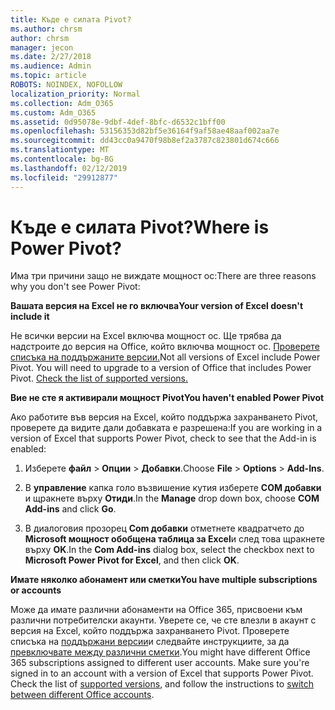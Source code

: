 ```yaml
---
title: Къде е силата Pivot?
ms.author: chrsm
author: chrsm
manager: jecon
ms.date: 2/27/2018
ms.audience: Admin
ms.topic: article
ROBOTS: NOINDEX, NOFOLLOW
localization_priority: Normal
ms.collection: Adm_O365
ms.custom: Adm_O365
ms.assetid: 0d95078e-9dbf-4def-8bfc-d6532c1bff00
ms.openlocfilehash: 53156353d82bf5e36164f9af58ae48aaf002aa7e
ms.sourcegitcommit: dd43cc0a9470f98b8ef2a3787c823801d674c666
ms.translationtype: MT
ms.contentlocale: bg-BG
ms.lasthandoff: 02/12/2019
ms.locfileid: "29912877"
---
```

# <a name="where-is-power-pivot"></a><span data-ttu-id="d58e7-102">Къде е силата Pivot?</span><span class="sxs-lookup"><span data-stu-id="d58e7-102">Where is Power Pivot?</span></span>

<span data-ttu-id="d58e7-103">Има три причини защо не виждате мощност ос:</span><span class="sxs-lookup"><span data-stu-id="d58e7-103">There are three reasons why you don't see Power Pivot:</span></span>
  
 <span data-ttu-id="d58e7-104">**Вашата версия на Excel не го включва**</span><span class="sxs-lookup"><span data-stu-id="d58e7-104">**Your version of Excel doesn't include it**</span></span>
  
<span data-ttu-id="d58e7-p101">Не всички версии на Excel включва мощност ос. Ще трябва да надстроите до версия на Office, който включва мощност ос. [Проверете списъка на поддържаните версии.](https://support.office.com/article/aa64e217-4b6e-410b-8337-20b87e1c2a4b.aspx)</span><span class="sxs-lookup"><span data-stu-id="d58e7-p101">Not all versions of Excel include Power Pivot. You will need to upgrade to a version of Office that includes Power Pivot. [Check the list of supported versions.](https://support.office.com/article/aa64e217-4b6e-410b-8337-20b87e1c2a4b.aspx)</span></span>
  
 <span data-ttu-id="d58e7-108">**Вие не сте я активирали мощност Pivot**</span><span class="sxs-lookup"><span data-stu-id="d58e7-108">**You haven't enabled Power Pivot**</span></span>
  
<span data-ttu-id="d58e7-109">Ако работите във версия на Excel, който поддържа захранването Pivot, проверете да видите дали добавката е разрешена:</span><span class="sxs-lookup"><span data-stu-id="d58e7-109">If you are working in a version of Excel that supports Power Pivot, check to see that the Add-in is enabled:</span></span>
  
1. <span data-ttu-id="d58e7-110">Изберете **файл** \> **Опции** \> **Добавки**.</span><span class="sxs-lookup"><span data-stu-id="d58e7-110">Choose **File** \> **Options** \> **Add-Ins**.</span></span>
    
2. <span data-ttu-id="d58e7-111">В **управление** капка голо възвишение кутия изберете **COM добавки** и щракнете върху **Отиди**.</span><span class="sxs-lookup"><span data-stu-id="d58e7-111">In the **Manage** drop down box, choose **COM Add-ins** and click **Go**.</span></span>
    
3. <span data-ttu-id="d58e7-112">В диалоговия прозорец **Com добавки** отметнете квадратчето до **Microsoft мощност обобщена таблица за Excel**и след това щракнете върху **OK**.</span><span class="sxs-lookup"><span data-stu-id="d58e7-112">In the **Com Add-ins** dialog box, select the checkbox next to **Microsoft Power Pivot for Excel**, and then click **OK**.</span></span> 
    
 <span data-ttu-id="d58e7-113">**Имате няколко абонамент или сметки**</span><span class="sxs-lookup"><span data-stu-id="d58e7-113">**You have multiple subscriptions or accounts**</span></span>
  
<span data-ttu-id="d58e7-p102">Може да имате различни абонаменти на Office 365, присвоени към различни потребителски акаунти. Уверете се, че сте влезли в акаунт с версия на Excel, който поддържа захранването Pivot. Проверете списъка на [поддържани версии](https://support.office.com/article/aa64e217-4b6e-410b-8337-20b87e1c2a4b.aspx)и следвайте инструкциите, за да [превключвате между различни сметки](https://support.office.com/article/b9582171-fd1f-4284-9846-bdd72bb28426.aspx#BKMK_WebSwitchAccounts).</span><span class="sxs-lookup"><span data-stu-id="d58e7-p102">You might have different Office 365 subscriptions assigned to different user accounts. Make sure you're signed in to an account with a version of Excel that supports Power Pivot. Check the list of [supported versions](https://support.office.com/article/aa64e217-4b6e-410b-8337-20b87e1c2a4b.aspx), and follow the instructions to [switch between different Office accounts](https://support.office.com/article/b9582171-fd1f-4284-9846-bdd72bb28426.aspx#BKMK_WebSwitchAccounts).</span></span>
  

